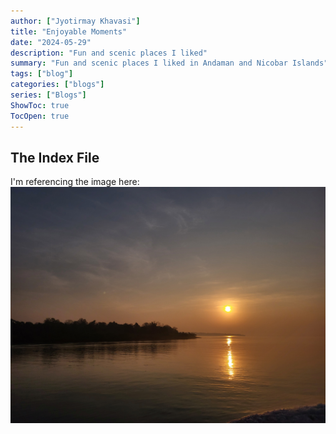 ```yaml
---
author: ["Jyotirmay Khavasi"]
title: "Enjoyable Moments"
date: "2024-05-29"
description: "Fun and scenic places I liked"
summary: "Fun and scenic places I liked in Andaman and Nicobar Islands"
tags: ["blog"]
categories: ["blogs"]
series: ["Blogs"]
ShowToc: true
TocOpen: true
---
```


## The Index File

I'm referencing the image here: ![A beautiful Sunset](./images/20240408_053734.jpg)
